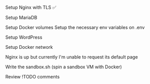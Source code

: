 Setup Nginx with TLS ✅

Setup MariaDB

Setup Docker volumes
Setup the necessary env variables on .env

Setup WordPress

Setup Docker network

Nginx is up but currently I'm unable to request its default page

Write the sandbox.sh (spin a sandbox VM with Docker) 

Review !TODO comments

